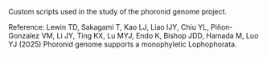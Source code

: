 Custom scripts used in the study of the phoronid genome project.

Reference:
Lewin TD, Sakagami T, Kao LJ, Liao IJY, Chiu YL, Piñon-Gonzalez VM, Li JY, Ting KX, Lu MYJ, Endo K, Bishop JDD, Hamada M, Luo YJ (2025) Phoronid genome supports a monophyletic Lophophorata.
